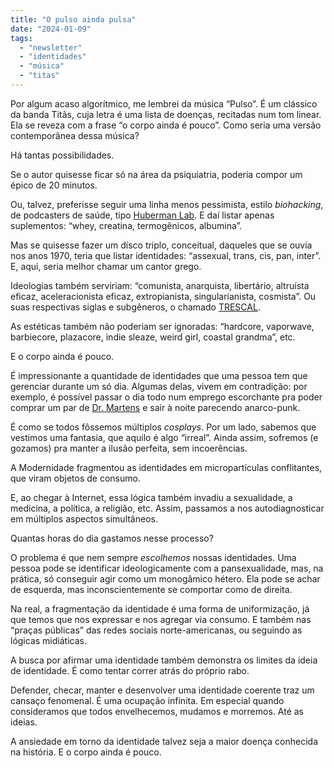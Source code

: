 ```yaml
---
title: "O pulso ainda pulsa"
date: "2024-01-09"
tags: 
  - "newsletter"
  - "identidades"
  - "música"
  - "titas"
---
```


Por algum acaso algorítmico, me lembrei da música “Pulso”. É um clássico da banda Titãs, cuja letra é uma lista de doenças, recitadas num tom linear. Ela se reveza com a frase “o corpo ainda é pouco”. Como seria uma versão contemporânea dessa música?

Há tantas possibilidades.

Se o autor quisesse ficar só na área da psiquiatria, poderia compor um épico de 20 minutos.

Ou, talvez, preferisse seguir uma linha menos pessimista, estilo _biohacking_, de podcasters de saúde, tipo [Huberman Lab](https://www.hubermanlab.com/). E daí listar apenas suplementos: “whey, creatina, termogênicos, albumina”.

Mas se quisesse fazer um disco triplo, conceitual, daqueles que se ouvia nos anos 1970, teria que listar identidades: “assexual, trans, cis, pan, inter”. E, aqui, seria melhor chamar um cantor grego.

Ideologias também serviriam: “comunista, anarquista, libertário, altruísta eficaz, aceleracionista eficaz, extropianista, singularianista, cosmista”. Ou suas respectivas siglas e subgêneros, o chamado [TRESCAL](https://www.truthdig.com/articles/the-acronym-behind-our-wildest-ai-dreams-and-nightmares/).

As estéticas também não poderiam ser ignoradas: “hardcore, vaporwave, barbiecore, plazacore, indie sleaze, weird girl, coastal grandma”, etc.

E o corpo ainda é pouco.

É impressionante a quantidade de identidades que uma pessoa tem que gerenciar durante um só dia. Algumas delas, vivem em contradição: por exemplo, é possível passar o dia todo num emprego escorchante pra poder comprar um par de [Dr. Martens](https://www.drmartens.com/us/en/) e sair à noite parecendo anarco-punk.

É como se todos fôssemos múltiplos _cosplays_. Por um lado, sabemos que vestimos uma fantasia, que aquilo é algo “irreal”. Ainda assim, sofremos (e gozamos) pra manter a ilusão perfeita, sem incoerências.

A Modernidade fragmentou as identidades em micropartículas conflitantes, que viram objetos de consumo.

E, ao chegar à Internet, essa lógica também invadiu a sexualidade, a medicina, a política, a religião, etc. Assim, passamos a nos autodiagnosticar em múltiplos aspectos simultâneos.

Quantas horas do dia gastamos nesse processo?

O problema é que nem sempre _escolhemos_ nossas identidades. Uma pessoa pode se identificar ideologicamente com a pansexualidade, mas, na prática, só conseguir agir como um monogâmico hétero. Ela pode se achar de esquerda, mas inconscientemente se comportar como de direita.

Na real, a fragmentação da identidade é uma forma de uniformização, já que temos que nos expressar e nos agregar via consumo. E também nas “praças públicas” das redes sociais norte-americanas, ou seguindo as lógicas midiáticas.

A busca por afirmar uma identidade também demonstra os limites da ideia de identidade. É como tentar correr atrás do próprio rabo.

Defender, checar, manter e desenvolver uma identidade coerente traz um cansaço fenomenal. É uma ocupação infinita. Em especial quando consideramos que todos envelhecemos, mudamos e morremos. Até as ideias.

A ansiedade em torno da identidade talvez seja a maior doença conhecida na história. E o corpo ainda é pouco.
